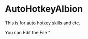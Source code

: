 # AutoHotkeyAlbion
This is for auto hotkey skills and etc.

You can Edit the File "<Script>".py if you need modifications
  \n you need to run this as root
  \n Tested on linux only
  
# Usage
